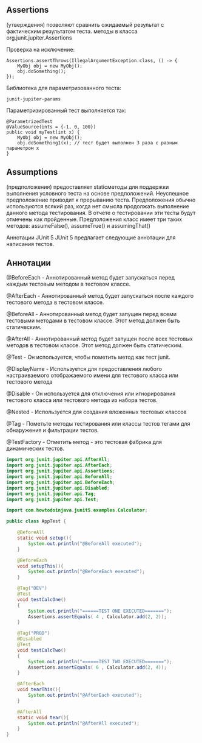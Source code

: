 ## Assertions 
(утверждения) позволяют сравнить ожидаемый результат с фактическим результатом теста.
          методы в класса org.junit.jupiter.Assertions


Проверка на исключение:
```
Assertions.assertThrows(IllegalArgumentException.class, () -> {
    MyObj obj = new MyObj();
    obj.doSomething();
});
```

Библиотека для параметризованного теста:
```
junit-jupiter-params
```

Параметризированный тест выполняется так:
```
@ParametrizedTest
@ValueSource(ints = {-1, 0, 100})
public void myTest(int x) {
    MyObj obj = new MyObj();
    obj.doSomething1(x); // тест будет выполнен 3 раза с разным параметром x
}
```


## Assumptions 
(предположения) предоставляет staticметоды для поддержки выполнения условного теста на основе предположений. Неуспешное предположение приводит к прерыванию теста.
          Предположения обычно используются всякий раз, когда нет смысла продолжать выполнение данного метода тестирования. В отчете о тестировании эти тесты будут отмечены как пройденные.
          Предположения класс имеет три таких методов: assumeFalse(), assumeTrue() и assumingThat()

Аннотации JUnit 5
JUnit 5 предлагает следующие аннотации для написания тестов.

## Аннотации

@BeforeEach - Аннотированный метод будет запускаться перед каждым тестовым методом в тестовом классе.

@AfterEach - Аннотированный метод будет запускаться после каждого тестового метода в тестовом классе.

@BeforeAll - Аннотированный метод будет запущен перед всеми тестовыми методами в тестовом классе. Этот метод должен быть статическим. 

@AfterAll - Аннотированный метод будет запущен после всех тестовых методов в тестовом классе. Этот метод должен быть статическим.

@Test - Он используется, чтобы пометить метод как тест junit.

@DisplayName - Используется для предоставления любого настраиваемого отображаемого имени для тестового класса или тестового метода

@Disable - Он используется для отключения или игнорирования тестового класса или тестового метода из набора тестов.

@Nested - Используется для создания вложенных тестовых классов

@Tag - Пометьте методы тестирования или классы тестов тегами для обнаружения и фильтрации тестов.

@TestFactory - Отметить метод - это тестовая фабрика для динамических тестов.

```java
import org.junit.jupiter.api.AfterAll;
import org.junit.jupiter.api.AfterEach;
import org.junit.jupiter.api.Assertions;
import org.junit.jupiter.api.BeforeAll;
import org.junit.jupiter.api.BeforeEach;
import org.junit.jupiter.api.Disabled;
import org.junit.jupiter.api.Tag;
import org.junit.jupiter.api.Test;

import com.howtodoinjava.junit5.examples.Calculator;

public class AppTest {

    @BeforeAll
    static void setup(){
        System.out.println("@BeforeAll executed");
    }

    @BeforeEach
    void setupThis(){
        System.out.println("@BeforeEach executed");
    }

    @Tag("DEV")
    @Test
    void testCalcOne()
    {
        System.out.println("======TEST ONE EXECUTED=======");
        Assertions.assertEquals( 4 , Calculator.add(2, 2));
    }

    @Tag("PROD")
    @Disabled
    @Test
    void testCalcTwo()
    {
        System.out.println("======TEST TWO EXECUTED=======");
        Assertions.assertEquals( 6 , Calculator.add(2, 4));
    }

    @AfterEach
    void tearThis(){
        System.out.println("@AfterEach executed");
    }

    @AfterAll
    static void tear(){
        System.out.println("@AfterAll executed");
    }
}
```
